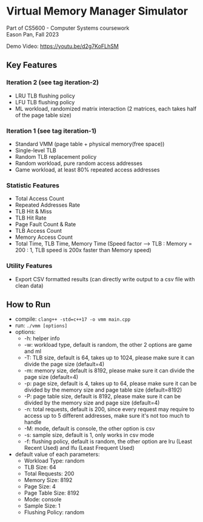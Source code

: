 # Virtual Memory Manager Simulator
Part of CS5600 - Computer Systems coursework
<br>Eason Pan, Fall 2023

Demo Video: https://youtu.be/d2g7KoFLhSM

## Key Features
### Iteration 2 (see tag iteration-2)
- LRU TLB flushing policy
- LFU TLB flushing policy
- ML workload, randomized matrix interaction (2 matrices, each takes half of the page table size)

### Iteration 1 (see tag iteration-1)
- Standard VMM (page table + physical memory(free space))
- Single-level TLB
- Random TLB replacement policy
- Random workload, pure random access addresses
- Game workload, at least 80% repeated access addresses

### Statistic Features
- Total Access Count
- Repeated Addresses Rate
- TLB Hit & Miss
- TLB Hit Rate
- Page Fault Count & Rate
- TLB Access Count
- Memory Access Count
- Total Time, TLB Time, Memory Time (Speed factor --> TLB : Memory = 200 : 1, TLB speed is 200x faster than Memory speed)

### Utility Features
- Export CSV formatted results (can directly write output to a csv file with clean data)

## How to Run
- compile: `clang++ -std=c++17 -o vmm main.cpp`
- run: `./vmm [options]`
- options:
  - -h: helper info 
  - -w: workload type, default is random, the other 2 options are game and ml 
  - -T: TLB size, default is 64, takes up to 1024, please make sure it can divide the page size (default=4)
  - -m: memory size, default is 8192, please make sure it can divide the page size (default=4)
  - -p: page size, default is 4, takes up to 64, please make sure it can be divided by the memory size and page table size (default=8192)
  - -P: page table size, default is 8192, please make sure it can be divided by the memory size and page size (default=4)
  - -n: total requests, default is 200, since every request may require to access up to 5 different addresses, make sure it's not too much to handle 
  - -M: mode, default is console, the other option is csv 
  - -s: sample size, default is 1, only works in csv mode
  - -f: flushing policy, default is random, the other option are lru (Least Recent Used) and lfu (Least Frequent Used)
- default value of each parameters:
  - Workload Type: random
  - TLB Size: 64
  - Total Requests: 200
  - Memory Size: 8192
  - Page Size: 4
  - Page Table Size: 8192
  - Mode: console
  - Sample Size: 1
  - Flushing Policy: random
